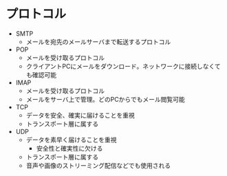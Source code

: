 # プロトコル

- SMTP
    - メールを宛先のメールサーバまで転送するプロトコル
- POP
    - メールを受け取るプロトコル
    - クライアントPCにメールをダウンロード。ネットワークに接続しなくても確認可能
- IMAP
    - メールを受け取るプロトコル
    - メールをサーバ上で管理。どのPCからでもメール閲覧可能
- TCP
    - データを安全、確実に届けることを重視
    - トランスポート層に属する
- UDP
    - データを素早く届けることを重視
        - 安全性と確実性に欠ける
    - トランスポート層に属する
    - 音声や画像のストリーミング配信などでも使用される